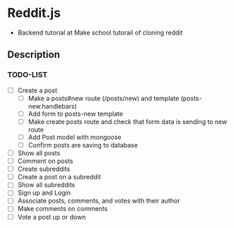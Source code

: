 # Reddit.js 
- Backend tutorial at Make school tutorail of cloning reddit 

## Description
### TODO-LIST

* [ ] Create a post
    * [ ] Make a posts#new route (/posts/new) and template (posts-new.handlebars)
    * [ ] Add form to posts-new template
    * [ ] Make create posts route and check that form data is sending to new route
    * [ ] Add Post model with mongoose
    * [ ] Confirm posts are saving to database
* [ ] Show all posts
* [ ] Comment on posts
* [ ] Create subreddits
* [ ] Create a post on a subreddit
* [ ] Show all subreddits
* [ ] Sign up and Login
* [ ] Associate posts, comments, and votes with their author
* [ ] Make comments on comments
* [ ] Vote a post up or down
